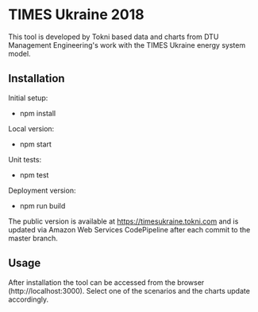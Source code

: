 TIMES Ukraine 2018
============================

This tool is developed by Tokni based data and charts from DTU Management Engineering's work with the TIMES Ukraine energy system model.

## Installation

Initial setup:

- npm install

Local version:

- npm start

Unit tests:

- npm test

Deployment version:

- npm run build

The public version is available at https://timesukraine.tokni.com and is updated via Amazon Web Services CodePipeline after each commit to the master branch.

## Usage

After installation the tool can be accessed from the browser (http://localhost:3000). Select one of the scenarios and the charts update accordingly.